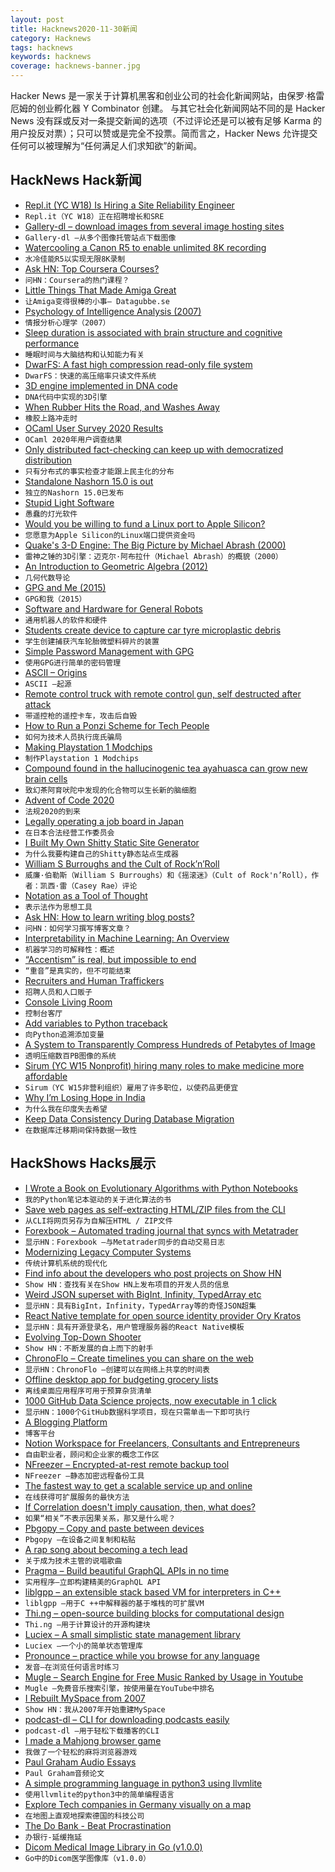 ```yaml
---
layout: post
title: Hacknews2020-11-30新闻
category: Hacknews
tags: hacknews
keywords: hacknews
coverage: hacknews-banner.jpg
---
```


Hacker News 是一家关于计算机黑客和创业公司的社会化新闻网站，由保罗·格雷厄姆的创业孵化器 Y Combinator 创建。
与其它社会化新闻网站不同的是 Hacker News 没有踩或反对一条提交新闻的选项（不过评论还是可以被有足够 Karma 的用户投反对票）；只可以赞或是完全不投票。简而言之，Hacker News 允许提交任何可以被理解为“任何满足人们求知欲”的新闻。

## HackNews Hack新闻


- [Repl.it (YC W18) Is Hiring a Site Reliability Engineer](https://jobs.lever.co/replit/)
- `Repl.it（YC W18）正在招聘增长和SRE`
- [Gallery-dl – download images from several image hosting sites](https://github.com/mikf/gallery-dl)
- `Gallery-dl –从多个图像托管站点下载图像`
- [Watercooling a Canon R5 to enable unlimited 8K recording](https://petapixel.com/2020/11/28/this-guy-watercooled-his-canon-r5-and-unlocked-unlimited-8k/)
- `水冷佳能R5以实现无限8K录制`
- [Ask HN: Top Coursera Courses?](item?id=25245125)
- `问HN：Coursera的热门课程？`
- [Little Things That Made Amiga Great](https://datagubbe.se/ltmag/)
- `让Amiga变得很棒的小事– Datagubbe.se`
- [Psychology of Intelligence Analysis (2007)](https://www.cia.gov/library/center-for-the-study-of-intelligence/csi-publications/books-and-monographs/psychology-of-intelligence-analysis/art4.html)
- `情报分析心理学（2007）`
- [Sleep duration is associated with brain structure and cognitive performance](https://onlinelibrary.wiley.com/doi/10.1002/hbm.25132)
- `睡眠时间与大脑结构和认知能力有关`
- [DwarFS: A fast high compression read-only file system](https://github.com/mhx/dwarfs)
- `DwarFS：快速的高压缩率只读文件系统`
- [3D engine implemented in DNA code](https://github.com/pallada-92/dna-3d-engine)
- `DNA代码中实现的3D引擎`
- [When Rubber Hits the Road, and Washes Away](https://www.hakaimagazine.com/features/when-rubber-hits-the-road-and-washes-away/)
- `橡胶上路冲走时`
- [OCaml User Survey 2020 Results](https://www.dropbox.com/s/omba1d8vhljnrcn/OCaml-user-survey-2020.pdf?dl=0)
- `OCaml 2020年用户调查结果`
- [Only distributed fact-checking can keep up with democratized distribution](https://abe-winter.github.io/only/fans/2020/11/29/everything-in-moderation.html)
- `只有分布式的事实检查才能跟上民主化的分布`
- [Standalone Nashorn 15.0 is out](https://mail.openjdk.java.net/pipermail/nashorn-dev/2020-November/007597.html)
- `独立的Nashorn 15.0已发布`
- [Stupid Light Software](https://www.arp242.net/stupid-light.html)
- `愚蠢的灯光软件`
- [Would you be willing to fund a Linux port to Apple Silicon?](https://twitter.com/marcan42/status/1333126001161773056)
- `您愿意为Apple Silicon的Linux端口提供资金吗`
- [Quake's 3-D Engine: The Big Picture by Michael Abrash (2000)](https://www.bluesnews.com/abrash/chap70.shtml)
- `雷神之锤的3D引擎：迈克尔·阿布拉什（Michael Abrash）的概貌（2000）`
- [An Introduction to Geometric Algebra (2012)](https://arxiv.org/abs/1205.5935)
- `几何代数导论`
- [GPG and Me (2015)](https://moxie.org/2015/02/24/gpg-and-me.html)
- `GPG和我（2015）`
- [Software and Hardware for General Robots](https://blog.evjang.com/2020/11/moravec-bots.html)
- `通用机器人的软件和硬件`
- [Students create device to capture car tyre microplastic debris](https://www.bbc.co.uk/news/av/science-environment-54980602)
- `学生创建捕获汽车轮胎微塑料碎片的装置`
- [Simple Password Management with GPG](https://tylerlmz1.github.io/tools/2020/05/15/Password-management.html)
- `使用GPG进行简单的密码管理`
- [ASCII – Origins](https://ethw.org/ASCII)
- `ASCII –起源`
- [Remote control truck with remote control gun, self destructed after attack](https://twitter.com/l4stewar/status/1333094707954651137)
- `带遥控枪的遥控卡车，攻击后自毁`
- [How to Run a Ponzi Scheme for Tech People](https://callmenish.com/how-to-run-a-tech-ponzi-scheme/)
- `如何为技术人员执行庞氏骗局`
- [Making Playstation 1 Modchips](https://blog.kchung.co/making-playstation-modchips/)
- `制作Playstation 1 Modchips`
- [Compound found in the hallucinogenic tea ayahuasca can grow new brain cells](https://www.nature.com/articles/s41398-020-01011-0)
- `致幻茶阿育吠陀中发现的化合物可以生长新的脑细胞`
- [Advent of Code 2020](https://adventofcode.com/2020)
- `法规2020的到来`
- [Legally operating a job board in Japan](https://www.tokyodev.com/2020/11/27/legally-operating-a-job-board-in-japan/)
- `在日本合法经营工作委员会`
- [ I Built My Own Shitty Static Site Generator](https://erikwinter.nl/articles/2020/why-i-built-my-own-shitty-static-site-generator/)
- `为什么我要构建自己的Shitty静态站点生成器`
- [William S Burroughs and the Cult of Rock’n’Roll](https://www.theguardian.com/books/2020/nov/21/william-s-burroughs-and-the-cult-of-rocknroll-by-casey-rae-review-countercultural-hero)
- `威廉·伯勒斯（William S Burroughs）和《摇滚迷》（Cult of Rock'n’Roll），作者：凯西·雷（Casey Rae）评论`
- [Notation as a Tool of Thought](https://www.jsoftware.com/papers/tot.htm)
- `表示法作为思想工具`
- [Ask HN: How to learn writing blog posts?](item?id=25250058)
- `问HN：如何学习撰写博客文章？`
- [Interpretability in Machine Learning: An Overview](https://thegradient.pub/interpretability-in-ml-a-broad-overview/)
- `机器学习的可解释性：概述`
- [“Accentism” is real, but impossible to end](https://unherd.com/thepost/accentism-is-real-but-impossible-to-end/)
- `“重音”是真实的，但不可能结束`
- [Recruiters and Human Traffickers](https://www.tokyodev.com/2020/10/01/recruiting-in-japan/)
- `招聘人员和人口贩子`
- [Console Living Room](https://archive.org/details/consolelivingroom)
- `控制台客厅`
- [Add variables to Python traceback](https://github.com/andy-landy/traceback_with_variables)
- `向Python追溯添加变量`
- [A System to Transparently Compress Hundreds of Petabytes of Image](https://www.usenix.org/conference/nsdi17/technical-sessions/presentation/horn)
- `透明压缩数百PB图像的系统`
- [Sirum (YC W15 Nonprofit) hiring many roles to make medicine more affordable](https://www.sirum.org/about/#careers)
- `Sirum（YC W15非营利组织）雇用了许多职位，以使药品更便宜`
- [Why I’m Losing Hope in India](https://www.bloomberg.com/graphics/2020-opinion-india-and-modi-are-losing-china-battle/)
- `为什么我在印度失去希望`
- [Keep Data Consistency During Database Migration](https://www.binwang.me/2020-11-29-Keep-Data-Consistency-During-Database-Migration.html)
- `在数据库迁移期间保持数据一致性`


## HackShows Hacks展示

- [ I Wrote a Book on Evolutionary Algorithms with Python Notebooks](https://datacrayon.com/posts/search-and-optimisation/practical-evolutionary-algorithms/preface/)
- `我的Python笔记本驱动的关于进化算法的书`
- [ Save web pages as self-extracting HTML/ZIP files from the CLI](https://github.com/gildas-lormeau/SingleFileZ/tree/master/cli)
- `从CLI将网页另存为自解压HTML / ZIP文件`
- [ Forexbook – Automated trading journal that syncs with Metatrader](https://forexbook.com)
- `显示HN：Forexbook –与Metatrader同步的自动交易日志`
- [ Modernizing Legacy Computer Systems](https://nostarch.com/kill-it-fire)
- `传统计算机系统的现代化`
- [ Find info about the developers who post projects on Show HN](https://showhn-dashboard.netlify.app/)
- `Show HN：查找有关在Show HN上发布项目的开发人员的信息`
- [ Weird JSON superset with BigInt, Infinity, TypedArray etc](https://github.com/c9fe/weird-json)
- `显示HN：具有BigInt，Infinity，TypedArray等的奇怪JSON超集`
- [ React Native template for open source identity provider Ory Kratos](https://www.getory.io/login-user-management-mobile-apps-react-native-expo-template)
- `显示HN：具有开源登录名，用户管理服务器的React Native模板`
- [ Evolving Top-Down Shooter](https://github.com/dcz-self/breedmatic)
- `Show HN：不断发展的自上而下的射手`
- [ ChronoFlo – Create timelines you can share on the web](https://www.chronoflotimeline.com/?s=hn)
- `显示HN：ChronoFlo –创建可以在网络上共享的时间表`
- [ Offline desktop app for budgeting grocery lists](https://github.com/benjaminogles/budget-meal-planner/blob/master/README.md)
- `离线桌面应用程序可用于预算杂货清单`
- [ 1000 GitHub Data Science projects, now executable in 1 click](https://cloud.blobcity.com/#/ps/explore)
- `显示HN：1000个GitHub数据科学项目，现在只需单击一下即可执行`
- [ A Blogging Platform](https://scribbble.io)
- `博客平台`
- [ Notion Workspace for Freelancers, Consultants and Entrepreneurs](https://optemization.com/entrepreneur-os)
- `自由职业者，顾问和企业家的概念工作区`
- [ NFreezer – Encrypted-at-rest remote backup tool](https://github.com/josephernest/nfreezer)
- `NFreezer –静态加密远程备份工具`
- [ The fastest way to get a scalable service up and online](https://github.com/khalidx/fx)
- `在线获得可扩展服务的最快方法`
- [ If Correlation doesn't imply causation, then, what does?](https://michaelnielsen.org/ddi/if-correlation-doesnt-imply-causation-then-what-does/)
- `如果“相关”不表示因果关系，那又是什么呢？`
- [ Pbgopy – Copy and paste between devices](https://github.com/nakabonne/pbgopy)
- `Pbgopy –在设备之间复制和粘贴`
- [ A rap song about becoming a tech lead](https://www.youtube.com/watch?v=mFNnc3kpZ4o)
- `关于成为技术主管的说唱歌曲`
- [ Pragma – Build beautiful GraphQL APIs in no time](https://pragmalang.com/)
- `实用程序–立即构建精美的GraphQL API`
- [ liblgpp – an extensible stack based VM for interpreters in C++](https://github.com/codr7/liblgpp)
- `liblgpp –用于C ++中解释器的基于堆栈的可扩展VM`
- [ Thi.ng – open-source building blocks for computational design](item?id=25237181)
- `Thi.ng –用于计算设计的开源构建块`
- [ Luciex – A small simplistic state management library](https://github.com/lucialand/luciex)
- `Luciex –一个小的简单状态管理库`
- [ Pronounce – practice while you browse for any language](https://github.com/filipeisho/pronounce)
- `发音–在浏览任何语言时练习`
- [ Mugle – Search Engine for Free Music Ranked by Usage in Youtube](http://mugle.io)
- `Mugle –免费音乐搜索引擎，按使用量在YouTube中排名`
- [ I Rebuilt MySpace from 2007](https://spacehey.com/?ref=hn)
- `Show HN：我从2007年开始重建MySpace`
- [ podcast-dl – CLI for downloading podcasts easily](https://github.com/kissgyorgy/simple-podcast-dl)
- `podcast-dl –用于轻松下载播客的CLI`
- [ I made a Mahjong browser game](https://www.jongmah.com)
- `我做了一个轻松的麻将浏览器游戏`
- [ Paul Graham Audio Essays](https://podcasts.apple.com/us/podcast/paul-graham-essays-audio/id1541006958)
- `Paul Graham音频论文`
- [ A simple programming language in python3 using llvmlite](https://github.com/keosariel/Programming-language-in-python-using-llvmlite)
- `使用llvmlite的python3中的简单编程语言`
- [ Explore Tech companies in Germany visually on a map](http://firmap.de)
- `在地图上直观地探索德国的科技公司`
- [ The Do Bank - Beat Procrastination](http://do-bank.surge.sh)
- `办银行-延缓拖延`
- [ Dicom Medical Image Library in Go (v1.0.0)](https://github.com/suyashkumar/dicom/tree/v1.0.0)
- `Go中的Dicom医学图像库（v1.0.0）`

